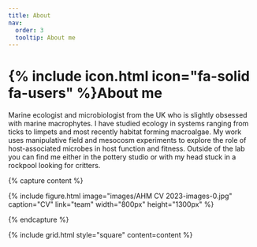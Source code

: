 ```yaml
---
title: About
nav:
  order: 3
  tooltip: About me
---
```


# {% include icon.html icon="fa-solid fa-users" %}About me


Marine ecologist and microbiologist from the UK who is slightly obsessed with marine macrophytes. I have studied ecology in systems ranging from ticks to limpets and most recently habitat forming macroalgae. My work uses manipulative field and mesocosm experiments to explore the role of host-associated microbes in host function and fitness. Outside of the lab you can find me either in the pottery studio or with my head stuck in a rockpool looking for critters.



{% capture content %}

{%
  include figure.html
  image="images/AHM CV 2023-images-0.jpg"
  caption="CV"
  link="team"
  width="800px"
  height="1300px"
%}

{% endcapture %}

{% include grid.html style="square" content=content %}

